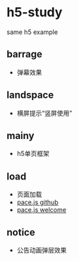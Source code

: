 # h5-study
same h5 example

## barrage
- 弹幕效果

## landspace
- 横屏提示“竖屏使用”

## mainy
- h5单页框架

## load
- 页面加载
- [pace.js github](https://github.com/HubSpot/pace)
- [pace.js welcome](http://github.hubspot.com/pace/docs/welcome/)

## notice
- 公告动画弹层效果